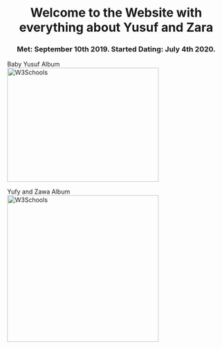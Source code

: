 <html>
<head>
 <meta charset="UTF-8">
<style>
h1 {text-align: center;}
p {text-align: left;}
div {text-align: center;}
h3 {text-align: center;}
</style>
</head>
<body>

<h1>Welcome to the Website with everything about Yusuf and Zara</h1>
<h3> Met: September 10th 2019. Started Dating: July 4th 2020.</h3>
<p>Baby Yusuf Album <br>
<a href="https://www.icloud.com/sharedalbum/#B0SJtdOXmPVzaRL">
<img border="0" alt="W3Schools" src="baby.png" width="350" height="263">
</a>
</p>

<p>Yufy and Zawa Album <br>
<a href="https://photos.app.goo.gl/2aucWoG5ov6JU3B58">
<img border="0" alt="W3Schools" src="bubs.png" width="350" height="338">
</a>
</p>


</body>
</html>
